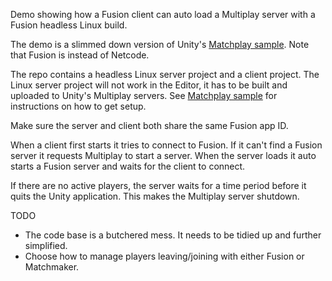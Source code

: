 Demo showing how a Fusion client can auto load a Multiplay server with a Fusion headless Linux build.

The demo is a slimmed down version of Unity's [Matchplay sample](https://github.com/Unity-Technologies/com.unity.services.samples.matchplay). Note that Fusion is instead of Netcode.

The repo contains a headless Linux server project and a client project. The Linux server project will not work in the Editor, it has to be built and uploaded to Unity's Multiplay servers. See [Matchplay sample](https://github.com/Unity-Technologies/com.unity.services.samples.matchplay) for instructions on how to get setup. 

Make sure the server and client both share the same Fusion app ID. 

When a client first starts it tries to connect to Fusion. If it can't find a Fusion server it requests Multiplay to start a server. When the server loads it auto starts a Fusion server and waits for the client to connect.

If there are no active players, the server waits for a time period before it quits the Unity application. This makes the Multiplay server shutdown.

TODO
- The code base is a butchered mess. It needs to be tidied up and further simplified. 
- Choose how to manage players leaving/joining with either Fusion or Matchmaker. 